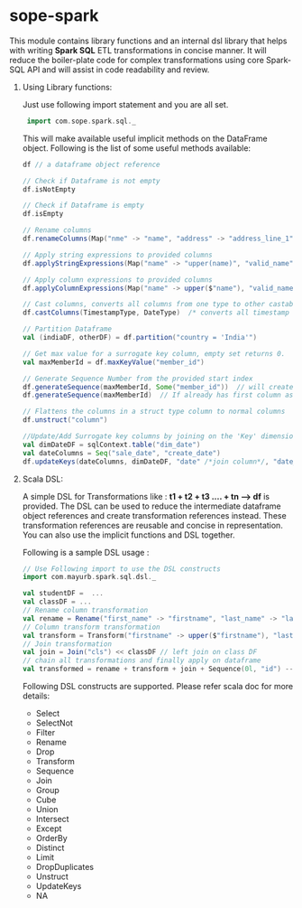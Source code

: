 sope-spark
==========

This module contains library functions and an internal dsl library that helps with writing **Spark SQL** ETL transformations in concise manner.
It will reduce the boiler-plate code for complex transformations using core Spark-SQL API and will assist in code readability and review.

1. Using Library functions:
   
   Just use following import statement and you are all set. 
   ```scala
    import com.sope.spark.sql._
   ```
   
   This will make available useful implicit methods on the DataFrame object. 
   Following is the list of some useful methods available:
 
      ```scala
    df // a dataframe object reference 
    
    // Check if Dataframe is not empty
    df.isNotEmpty  
    
    // Check if Dataframe is empty
    df.isEmpty    
    
    // Rename columns
    df.renameColumns(Map("nme" -> "name", "address" -> "address_line_1"))
    
    // Apply string expressions to provided columns
    df.applyStringExpressions(Map("name" -> "upper(name)", "valid_name" -> "'YES'"))    
     
    // Apply column expressions to provided columns
    df.applyColumnExpressions(Map("name" -> upper($"name"), "valid_name" -> lit("YES"))     
    
    // Cast columns, converts all columns from one type to other castable data type
    df.castColumns(TimestampType, DateType)  /* converts all timestamp columns to date columns */
 
    // Partition Dataframe
    val (indiaDF, otherDF) = df.partition("country = 'India'")
 
    // Get max value for a surrogate key column, empty set returns 0.
    val maxMemberId = df.maxKeyValue("member_id")
 
    // Generate Sequence Number from the provided start index
    df.generateSequence(maxMemberId, Some("member_id"))  // will create new column 'member_id' as sequence column
    df.generateSequence(maxMemberId)  // If already has first column as member_id
 
    // Flattens the columns in a struct type column to normal columns
    df.unstruct("column")
 
    //Update/Add Surrogate key columns by joining on the 'Key' dimension table.
    val dimDateDF = sqlContext.table("dim_date")
    val dateColumns = Seq("sale_date", "create_date")
    df.updateKeys(dateColumns, dimDateDF, "date" /*join column*/, "date_key" /*key column*/) // new columns - sale_date_key, create_date_key
     
      ```
      
2. Scala DSL:
   
    A simple DSL for Transformations like : **t1 + t2 + t3 .... + tn --> df** is provided. 
    The DSL can be used to reduce the intermediate dataframe object references and create transformation references instead.
    These transformation references are reusable and concise in representation. You can also use the implicit functions and DSL together.
    
    Following is a sample DSL usage :
    ```scala
    // Use Following import to use the DSL constructs
    import com.mayurb.spark.sql.dsl._
 
    val studentDF =  ...
    val classDF = ...
    // Rename column transformation
    val rename = Rename("first_name" -> "firstname", "last_name" -> "lastname")
    // Column transform transformation
    val transform = Transform("firstname" -> upper($"firstname"), "lastname" -> upper($"lastname"))
    // Join transformation
    val join = Join("cls") << classDF // left join on class DF
    // chain all transformations and finally apply on dataframe
    val transformed = rename + transform + join + Sequence(0l, "id") --> studentDF
    ```
    
    Following DSL constructs are supported. Please refer scala doc for more details:
    - Select
    - SelectNot
    - Filter
    - Rename
    - Drop
    - Transform
    - Sequence
    - Join
    - Group
    - Cube
    - Union
    - Intersect
    - Except
    - OrderBy
    - Distinct
    - Limit
    - DropDuplicates
    - Unstruct
    - UpdateKeys
    - NA